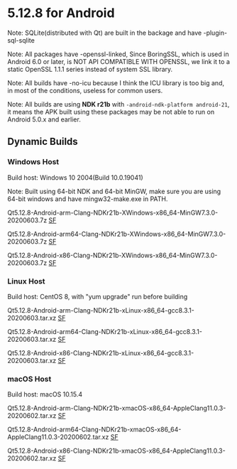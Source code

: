 # 5.12.8 for Android

Note: SQLite(distributed with Qt) are built in the backage and have -plugin-sql-sqlite

Note: All packages have -openssl-linked, Since BoringSSL, which is used in Android 6.0 or later, is NOT API COMPATIBLE WITH OPENSSL, we link it to a static OpenSSL 1.1.1 series instead of system SSL library.

Note: All builds have -no-icu because I think the ICU library is too big and, in most of the conditions, useless for common users.

Note: All builds are using __NDK r21b__ with `-android-ndk-platform android-21`, it means the APK built using these packages may be not able to run on Android 5.0.x and earlier.

## Dynamic Builds

### Windows Host

Build host: Windows 10 2004(Build 10.0.19041)

Note: Built using 64-bit NDK and 64-bit MinGW, make sure you are using 64-bit windows and have mingw32-make.exe in PATH.

Qt5.12.8-Android-arm-Clang-NDKr21b-XWindows-x86_64-MinGW7.3.0-20200603.7z [SF](https://sourceforge.net/projects/fsu0413-qtbuilds/files/Qt5.12/Android/Qt5.12.8-Android-arm-Clang-NDKr21b-XWindows-x86_64-MinGW7.3.0-20200603.7z)

Qt5.12.8-Android-arm64-Clang-NDKr21b-XWindows-x86_64-MinGW7.3.0-20200603.7z [SF](https://sourceforge.net/projects/fsu0413-qtbuilds/files/Qt5.12/Android/Qt5.12.8-Android-arm64-Clang-NDKr21b-XWindows-x86_64-MinGW7.3.0-20200603.7z)

Qt5.12.8-Android-x86-Clang-NDKr21b-XWindows-x86_64-MinGW7.3.0-20200603.7z [SF](https://sourceforge.net/projects/fsu0413-qtbuilds/files/Qt5.12/Android/Qt5.12.8-Android-x86-Clang-NDKr21b-XWindows-x86_64-MinGW7.3.0-20200603.7z)

### Linux Host

Build host: CentOS 8, with "yum upgrade" run before building

Qt5.12.8-Android-arm-Clang-NDKr21b-xLinux-x86_64-gcc8.3.1-20200603.tar.xz [SF](https://sourceforge.net/projects/fsu0413-qtbuilds/files/Qt5.12/Android/Qt5.12.8-Android-arm-Clang-NDKr21b-xLinux-x86_64-gcc8.3.1-20200603.tar.xz)

Qt5.12.8-Android-arm64-Clang-NDKr21b-xLinux-x86_64-gcc8.3.1-20200603.tar.xz [SF](https://sourceforge.net/projects/fsu0413-qtbuilds/files/Qt5.12/Android/Qt5.12.8-Android-arm64-Clang-NDKr21b-xLinux-x86_64-gcc8.3.1-20200603.tar.xz)

Qt5.12.8-Android-x86-Clang-NDKr21b-xLinux-x86_64-gcc8.3.1-20200603.tar.xz [SF](https://sourceforge.net/projects/fsu0413-qtbuilds/files/Qt5.12/Android/Qt5.12.8-Android-x86-Clang-NDKr21b-xLinux-x86_64-gcc8.3.1-20200603.tar.xz)

### macOS Host

Build host: macOS 10.15.4

Qt5.12.8-Android-arm-Clang-NDKr21b-xmacOS-x86_64-AppleClang11.0.3-20200602.tar.xz [SF](https://sourceforge.net/projects/fsu0413-qtbuilds/files/Qt5.12/Android/macOS-x86_64-hosted/Qt5.12.7-Android-arm-Clang-NDKr21-xmacOS-x86_64-AppleClang11.0.0-20200222.tar.xz)

Qt5.12.8-Android-arm64-Clang-NDKr21b-xmacOS-x86_64-AppleClang11.0.3-20200602.tar.xz [SF](https://sourceforge.net/projects/fsu0413-qtbuilds/files/Qt5.12/Android/macOS-x86_64-hosted/Qt5.12.7-Android-arm64-Clang-NDKr21-xmacOS-x86_64-AppleClang11.0.0-20200222.tar.xz)

Qt5.12.8-Android-x86-Clang-NDKr21b-xmacOS-x86_64-AppleClang11.0.3-20200602.tar.xz [SF](https://sourceforge.net/projects/fsu0413-qtbuilds/files/Qt5.12/Android/macOS-x86_64-hosted/Qt5.12.7-Android-x86-Clang-NDKr21-xmacOS-x86_64-AppleClang11.0.0-20200222.tar.xz)
